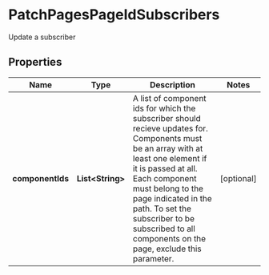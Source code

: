 

# PatchPagesPageIdSubscribers

Update a subscriber

## Properties

Name | Type | Description | Notes
------------ | ------------- | ------------- | -------------
**componentIds** | **List&lt;String&gt;** | A list of component ids for which the subscriber should recieve updates for. Components must be an array with at least one element if it is passed at all. Each component must belong to the page indicated in the path. To set the subscriber to be subscribed to all components on the page, exclude this parameter. |  [optional]



